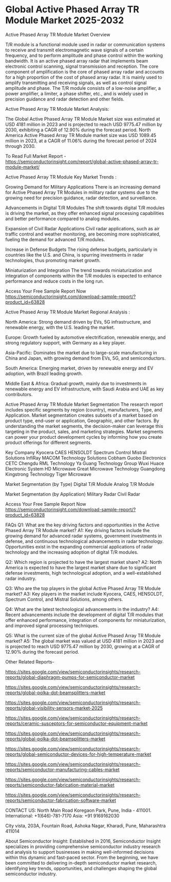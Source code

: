 <h1>Global Active Phased Array TR Module Market 2025-2032</h1>
Active Phased Array TR Module Market Overview

T/R module is a functional module used in radar or communication systems to receive and transmit electromagnetic wave signals of a certain frequency, and to perform amplitude and phase control within the working bandwidth. It is an active phased array radar that implements beam electronic control scanning, signal transmission and reception. The core component of amplification is the core of phased array radar and accounts for a high proportion of the cost of phased array radar. It is mainly used to amplify transmitting and receiving signals, as well as control signal amplitude and phase. The T/R module consists of a low-noise amplifier, a power amplifier, a limiter, a phase shifter, etc., and is widely used in precision guidance and radar detection and other fields.

Active Phased Array TR Module Market Analysis:

The Global Active Phased Array TR Module Market size was estimated at USD 4181 million in 2023 and is projected to reach USD 9775.47 million by 2030, exhibiting a CAGR of 12.90% during the forecast period. North America Active Phased Array TR Module market size was USD 1089.45 million in 2023, at a CAGR of 11.06% during the forecast period of 2024 through 2030.

To Read Full Market Report -
https://semiconductorinsight.com/report/global-active-phased-array-tr-module-market/

Active Phased Array TR Module Key Market Trends :

Growing Demand for Military Applications There is an increasing demand for Active Phased Array TR Modules in military radar systems due to the growing need for precision guidance, radar detection, and surveillance.

Advancements in Digital T/R Modules The shift towards digital T/R modules is driving the market, as they offer enhanced signal processing capabilities and better performance compared to analog modules.

Expansion of Civil Radar Applications Civil radar applications, such as air traffic control and weather monitoring, are becoming more sophisticated, fueling the demand for advanced T/R modules.

Increase in Defense Budgets The rising defense budgets, particularly in countries like the U.S. and China, is spurring investments in radar technologies, thus promoting market growth.

Miniaturization and Integration The trend towards miniaturization and integration of components within the T/R modules is expected to enhance performance and reduce costs in the long run.

Access Your Free Sample Report Now
https://semiconductorinsight.com/download-sample-report/?product_id=63828

Active Phased Array TR Module Market Regional Analysis :

North America:
Strong demand driven by EVs, 5G infrastructure, and renewable energy, with the U.S. leading the market.

Europe:
Growth fueled by automotive electrification, renewable energy, and strong regulatory support, with Germany as a key player.

Asia-Pacific:
Dominates the market due to large-scale manufacturing in China and Japan, with growing demand from EVs, 5G, and semiconductors.

South America:
Emerging market, driven by renewable energy and EV adoption, with Brazil leading growth.

Middle East & Africa:
Gradual growth, mainly due to investments in renewable energy and EV infrastructure, with Saudi Arabia and UAE as key contributors.

Active Phased Array TR Module Market Segmentation
The research report includes specific segments by region (country), manufacturers, Type, and Application. Market segmentation creates subsets of a market based on product type, end-user or application, Geographic, and other factors. By understanding the market segments, the decision-maker can leverage this targeting in the product, sales, and marketing strategies. Market segments can power your product development cycles by informing how you create product offerings for different segments.

Key Company
Kyocera
CAES
HENSOLDT
Spectrum Control
Mistral Solutions
InfiRay
MACOM Technology Solutions
Cobham
Guobo Electronics
CETC
Chengdu RML Technology
Ya Guang Technology Group
Wuxi Huace Electronic System
HD Microwave
Great Microwave Technology
Guangdong Kingstrong Technology
Tiger Microwave

Market Segmentation (by Type)
Digital T/R Module
Analog T/R Module

Market Segmentation (by Application)
Military Radar
Civil Radar

Access Your Free Sample Report Now
https://semiconductorinsight.com/download-sample-report/?product_id=63828

FAQs
Q1: What are the key driving factors and opportunities in the Active Phased Array TR Module market?
A1: Key driving factors include the growing demand for advanced radar systems, government investments in defense, and continuous technological advancements in radar technology. Opportunities exist in the expanding commercial applications of radar technology and the increasing adoption of digital T/R modules.

Q2: Which region is projected to have the largest market share?
A2: North America is expected to have the largest market share due to significant defense investments, high technological adoption, and a well-established radar industry.

Q3: Who are the top players in the global Active Phased Array TR Module market?
A3: Key players in the market include Kyocera, CAES, HENSOLDT, Spectrum Control, and Mistral Solutions, among others.

Q4: What are the latest technological advancements in the industry?
A4: Recent advancements include the development of digital T/R modules that offer enhanced performance, integration of components for miniaturization, and improved signal processing techniques.

Q5: What is the current size of the global Active Phased Array TR Module market?
A5: The global market was valued at USD 4181 million in 2023 and is projected to reach USD 9775.47 million by 2030, growing at a CAGR of 12.90% during the forecast period.

Other Related Reports-

https://sites.google.com/view/semiconductorinsights/research-reports/global-diaphragm-pumps-for-semiconductor-market

https://sites.google.com/view/semiconductorinsights/research-reports/global-polka-dot-beamsplitters-market

https://sites.google.com/view/semiconductorinsights/research-reports/global-visibility-sensors-market-2025

https://sites.google.com/view/semiconductorinsights/research-reports/ceramic-susceptors-for-semiconductor-equipment-market

https://sites.google.com/view/semiconductorinsights/research-reports/global-polka-dot-beamsplitters-market

https://sites.google.com/view/semiconductorinsights/research-reports/global-semiconductor-devices-for-high-temperature-market

https://sites.google.com/view/semiconductorinsights/research-reports/semiconductor-manufacturing-cables-market

https://sites.google.com/view/semiconductorinsights/research-reports/semiconductor-fabrication-material-market

https://sites.google.com/view/semiconductorinsights/research-reports/semiconductor-fabrication-software-market

CONTACT US:
North Main Road Koregaon Park, Pune, India - 411001.
International: +1(646)-781-7170
Asia: +91 9169162030

City vista, 203A, Fountain Road, Ashoka Nagar, Kharadi, Pune, Maharashtra 411014

About Semiconductor Insight:
Established in 2016, Semiconductor Insight specializes in providing comprehensive semiconductor industry research and analysis to support businesses in making well-informed decisions within this dynamic and fast-paced sector. From the beginning, we have been committed to delivering in-depth semiconductor market research, identifying key trends, opportunities, and challenges shaping the global semiconductor industry.
